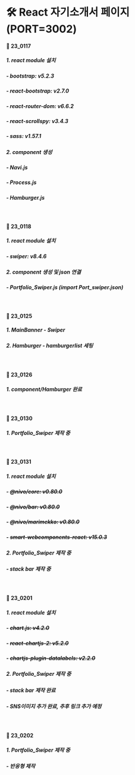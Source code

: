# 🛠 React 자기소개서 페이지(PORT=3002)

#### 🖤 23_0117
##### 1. react module 설치
##### - bootstrap: v5.2.3
##### - react-bootstrap: v2.7.0
##### - react-router-dom: v6.6.2
##### - react-scrollspy: v3.4.3
##### - sass: v1.57.1

##### 2. component 생성
##### - Navi.js
##### - Process.js
##### - Hamburger.js
<br>

#### 🖤 23_0118
##### 1. react module 설치
##### - swiper: v8.4.6

##### 2. component 생성 및 json 연결
##### - Portfolio_Swiper.js (import Port_swiper.json)
<br>

#### 🖤 23_0125
##### 1. MainBanner - Swiper 
##### 2. Hamburger - hamburgerlist 세팅
<br>

#### 🖤 23_0126
##### 1. component/Hamburger 완료
<br>

#### 🖤 23_0130
##### 1. Portfolio_Swiper 제작 중
<br>

#### 🖤 23_0131
##### 1. react module 설치
##### - ~~@nivo/core: v0.80.0~~
##### - ~~@nivo/bar: v0.80.0~~
##### - ~~@nivo/marimekko: v0.80.0~~
##### - ~~smart-webcomponents-react: v15.0.3~~
##### 2. Portfolio_Swiper 제작 중
##### - stack bar 제작 중
<br>

#### 🖤 23_0201
##### 1. react module 설치
##### - ~~chart.js: v4.2.0~~
##### - ~~react-chartjs-2: v5.2.0~~
##### - ~~chartjs-plugin-datalabels: v2.2.0~~
##### 2. Portfolio_Swiper 제작 중
##### - stack bar 제작 완료
##### - SNS이미지 추가 완료, 추후 링크 추가 예정

<br>

#### 🖤 23_0202
##### 1. Portfolio_Swiper 제작 중
##### - 반응형 제작